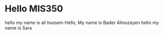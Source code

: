 # Hello MIS350
hello my name is ali hussein
Hello, My name is Bader Almuzayen
hello my name is Sara 
